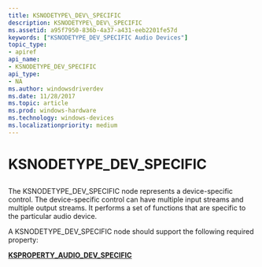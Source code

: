 ```yaml
---
title: KSNODETYPE\_DEV\_SPECIFIC
description: KSNODETYPE\_DEV\_SPECIFIC
ms.assetid: a95f7950-836b-4a37-a431-eeb2201fe57d
keywords: ["KSNODETYPE_DEV_SPECIFIC Audio Devices"]
topic_type:
- apiref
api_name:
- KSNODETYPE_DEV_SPECIFIC
api_type:
- NA
ms.author: windowsdriverdev
ms.date: 11/28/2017
ms.topic: article
ms.prod: windows-hardware
ms.technology: windows-devices
ms.localizationpriority: medium
---
```


# KSNODETYPE\_DEV\_SPECIFIC


## <span id="ddk_ksnodetype_dev_specific_ks"></span><span id="DDK_KSNODETYPE_DEV_SPECIFIC_KS"></span>


The KSNODETYPE\_DEV\_SPECIFIC node represents a device-specific control. The device-specific control can have multiple input streams and multiple output streams. It performs a set of functions that are specific to the particular audio device.

A KSNODETYPE\_DEV\_SPECIFIC node should support the following required property:

[**KSPROPERTY\_AUDIO\_DEV\_SPECIFIC**](ksproperty-audio-dev-specific.md)

 

 






